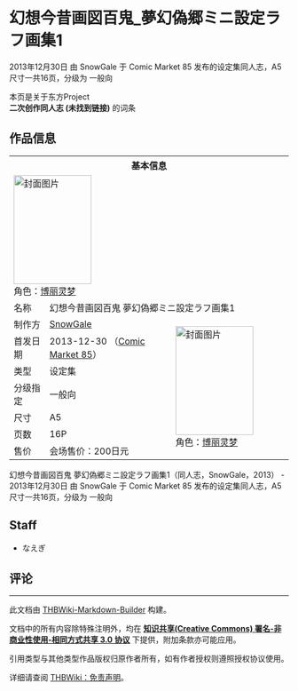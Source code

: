 # 幻想今昔画図百鬼_夢幻偽郷ミニ設定ラフ画集1

<!-- source html: G:\repos\THBWiki-Markdown-Builder\THBWikiMarkdown\Temp\main\f\f7\ns0%3A%E5%B9%BB%E6%83%B3%E4%BB%8A%E6%98%94%E7%94%BB%E5%9B%B3%E7%99%BE%E9%AC%BC_%E5%A4%A2%E5%B9%BB%E5%81%BD%E9%83%B7%E3%83%9F%E3%83%8B%E8%A8%AD%E5%AE%9A%E3%83%A9%E3%83%95%E7%94%BB%E9%9B%861.html -->

2013年12月30日 由 SnowGale 于 Comic Market 85 发布的设定集同人志，A5尺寸一共16页，分级为 一般向

本页是关于东方Project  
 **二次创作同人志 (未找到链接)** 的词条

## 作品信息

<table><tbody><tr><th colspan="3">基本信息</th></tr><tr><td class="cover-artwork-mobile" colspan="2"><a href="./文件-幻想今昔画図百鬼_夢幻偽郷ミニ設定ラフ画集1封面.jpg.md" class="image" title="封面图片"><img alt="封面图片" src="https://upload.thwiki.cc/thumb/9/9f/%E5%B9%BB%E6%83%B3%E4%BB%8A%E6%98%94%E7%94%BB%E5%9B%B3%E7%99%BE%E9%AC%BC_%E5%A4%A2%E5%B9%BB%E5%81%BD%E9%83%B7%E3%83%9F%E3%83%8B%E8%A8%AD%E5%AE%9A%E3%83%A9%E3%83%95%E7%94%BB%E9%9B%861%E5%B0%81%E9%9D%A2.jpg/140px-%E5%B9%BB%E6%83%B3%E4%BB%8A%E6%98%94%E7%94%BB%E5%9B%B3%E7%99%BE%E9%AC%BC_%E5%A4%A2%E5%B9%BB%E5%81%BD%E9%83%B7%E3%83%9F%E3%83%8B%E8%A8%AD%E5%AE%9A%E3%83%A9%E3%83%95%E7%94%BB%E9%9B%861%E5%B0%81%E9%9D%A2.jpg" decoding="async" loading="lazy" width="140" height="196" srcset="https://upload.thwiki.cc/9/9f/%E5%B9%BB%E6%83%B3%E4%BB%8A%E6%98%94%E7%94%BB%E5%9B%B3%E7%99%BE%E9%AC%BC_%E5%A4%A2%E5%B9%BB%E5%81%BD%E9%83%B7%E3%83%9F%E3%83%8B%E8%A8%AD%E5%AE%9A%E3%83%A9%E3%83%95%E7%94%BB%E9%9B%861%E5%B0%81%E9%9D%A2.jpg 1.5x" data-file-width="150" data-file-height="210"></a><div class="cover-char">角色：<a href="./博丽灵梦.md" title="博丽灵梦">博丽灵梦</a></div></td>
</tr><tr><td class="label">名称</td><td colspan="2"> 幻想今昔画図百鬼 夢幻偽郷ミニ設定ラフ画集1 </td></tr><tr><td class="label">制作方</td><td><a href="./SnowGale.md" title="SnowGale">SnowGale</a></td><td class="cover-artwork" rowspan="7" style="min-width:196px;"><a href="./文件-幻想今昔画図百鬼_夢幻偽郷ミニ設定ラフ画集1封面.jpg.md" class="image" title="封面图片"><img alt="封面图片" src="https://upload.thwiki.cc/thumb/9/9f/%E5%B9%BB%E6%83%B3%E4%BB%8A%E6%98%94%E7%94%BB%E5%9B%B3%E7%99%BE%E9%AC%BC_%E5%A4%A2%E5%B9%BB%E5%81%BD%E9%83%B7%E3%83%9F%E3%83%8B%E8%A8%AD%E5%AE%9A%E3%83%A9%E3%83%95%E7%94%BB%E9%9B%861%E5%B0%81%E9%9D%A2.jpg/140px-%E5%B9%BB%E6%83%B3%E4%BB%8A%E6%98%94%E7%94%BB%E5%9B%B3%E7%99%BE%E9%AC%BC_%E5%A4%A2%E5%B9%BB%E5%81%BD%E9%83%B7%E3%83%9F%E3%83%8B%E8%A8%AD%E5%AE%9A%E3%83%A9%E3%83%95%E7%94%BB%E9%9B%861%E5%B0%81%E9%9D%A2.jpg" decoding="async" loading="lazy" width="140" height="196" srcset="https://upload.thwiki.cc/9/9f/%E5%B9%BB%E6%83%B3%E4%BB%8A%E6%98%94%E7%94%BB%E5%9B%B3%E7%99%BE%E9%AC%BC_%E5%A4%A2%E5%B9%BB%E5%81%BD%E9%83%B7%E3%83%9F%E3%83%8B%E8%A8%AD%E5%AE%9A%E3%83%A9%E3%83%95%E7%94%BB%E9%9B%861%E5%B0%81%E9%9D%A2.jpg 1.5x" data-file-width="150" data-file-height="210"></a><div class="cover-char">角色：<a href="./博丽灵梦.md" title="博丽灵梦">博丽灵梦</a></div></td>
</tr><tr><td class="label">首发日期</td><td>2013-12-30&#160;（<a href="/展会作品列表?e=Comic+Market%2385">Comic Market 85</a>）</td></tr><tr><td class="label">类型</td><td>设定集</td></tr><tr><td class="label">分级指定</td><td>一般向</td></tr><tr><td class="label">尺寸</td><td>A5</td></tr><tr><td class="label">页数</td><td>16P</td></tr><tr><td class="label">售价</td><td>会场售价：200日元</td></tr></tbody></table>

幻想今昔画図百鬼 夢幻偽郷ミニ設定ラフ画集1（同人志，SnowGale，2013） - 2013年12月30日 由 SnowGale 于 Comic Market 85 发布的设定集同人志，A5尺寸一共16页，分级为 一般向

## Staff
- なえぎ


## 评论




---

此文档由 [THBWiki-Markdown-Builder](https://github.com/Delsin-Yu/THBWiki-Markdown-Builder) 构建。

文档中的所有内容除特殊注明外，均在 [**知识共享(Creative Commons) 署名-非商业性使用-相同方式共享 3.0 协议**](https://creativecommons.org/licenses/by-sa/3.0/deed.zh-hans) 下提供，附加条款亦可能应用。

引用类型与其他类型作品版权归原作者所有，如有作者授权则遵照授权协议使用。

详细请查阅 [THBWiki：免责声明](https://thbwiki.cc/THBWiki:%E5%85%8D%E8%B4%A3%E5%A3%B0%E6%98%8E)。

